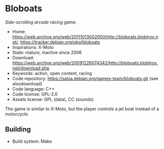 # Bloboats

_Side-scrolling arcade racing game._

- Home: https://web.archive.org/web/20111013002050/http://bloboats.blobtrox.net/, https://tracker.debian.org/pkg/bloboats
- Inspirations: X-Moto
- State: mature, inactive since 2006
- Download: https://web.archive.org/web/20091226074342/http://bloboats.blobtrox.net/download.php
- Keywords: action, open content, racing
- Code repository: https://salsa.debian.org/games-team/bloboats.git (see alsodownload)
- Code language: C++
- Code license: GPL-2.0
- Assets license: GPL (data), CC (sounds)

The game is similar to X-Moto, but the player controls a jet boat instead of a motorcycle.

## Building

- Build system: Make
